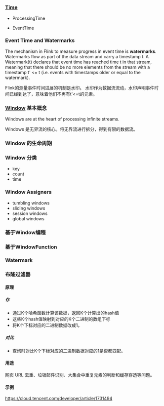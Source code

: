 # 


### [Time](https://nightlies.apache.org/flink/flink-docs-release-1.14/docs/concepts/time/)
- ProcessingTime

- EventTime

### Event Time and Watermarks

The mechanism in Flink to measure progress in event time is **watermarks**.
Watermarks flow as part of the data stream and carry a timestamp t. A Watermark(t) declares that event time has reached time t in that stream,
meaning that there should be no more elements from the stream with a timestamp t' <= t (i.e. events with timestamps older or equal to the watermark).

Flink的测量事件时间进展的机制是水印。
水印作为数据流流动，水印声明事件时间已经到达了，意味着他们不再有t'<=t的元素。

### [Window](https://nightlies.apache.org/flink/flink-docs-release-1.14/docs/dev/datastream/operators/windows/#windows) 基本概念

Windows are at the heart of processing infinite streams.

Windows 是无界流的核心。将无界流进行拆分，得到有限的数据流。

### Window 的生命周期

### Window 分类
- key
- count
- time

### Window Assigners
- tumbling windows
- sliding windows
- session windows
- global windows

### 基于Window编程

### 基于WindowFunction

### Watermark



### 布隆过滤器
#### 原理
##### 存
- 通过K个哈希函数计算该数据，返回K个计算出的hash值
- 这些K个hash值映射到对应的K个二进制的数组下标
- 将K个下标对应的二进制数据改成1。

##### 对比
- 查询时对比K个下标对应的二进制数据对应的1是否都匹配。

#### 用途
网页 URL 去重、垃圾邮件识别、大集合中重复元素的判断和缓存穿透等问题。

#### 示例
https://cloud.tencent.com/developer/article/1731494
